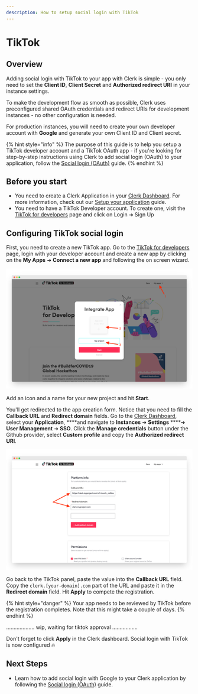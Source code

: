 ```yaml
---
description: How to setup social login with TikTok
---
```


# TikTok

## Overview

Adding social login with TikTok to your app with Clerk is simple -  you only need to set the **Client ID**, **Client Secret** and **Authorized redirect URI** in your instance settings.

To make the development flow as smooth as possible, Clerk uses preconfigured shared OAuth credentials and redirect URIs for development instances - no other configuration is needed. 

For production instances, you will need to create your own developer account with **Google** and generate your own Client ID and Client secret.

{% hint style="info" %}
The purpose of this guide is to help you setup a TikTok developer account and a TikTok OAuth app - if you're looking for step-by-step instructions using Clerk to add social login \(OAuth\) to your application, follow the [Social login \(OAuth\)](../../popular-guides/social-login-oauth.md) guide.
{% endhint %}

## Before you start

* You need to create a Clerk Application in your [Clerk Dashboard](https://dashboard.clerk.dev). For more information, check out our [Setup your application](../../popular-guides/setup-your-application.md) guide.
* You need to have a TikTok Developer account. To create one, visit the [TikTok for developers](https://developers.tiktok.com/) page and click on Login ➜ Sign Up

## Configuring TikTok social login

First, you need to create a new TikTok app. Go to the [TikTok for developers](https://developers.tiktok.com/) page, login with your developer account and create a new app by clicking on the **My Apps**  ➜  **Connect a new app**  and following the on screen wizard.

![Creating a new TikTok app](../../.gitbook/assets/screely-1628428985188.png)

Add an icon and a name for your new project and hit **Start**. 

You'll get redirected to the app creation form. Notice that you need to fill the **Callback URL** and **Redirect domain** fields. Go to the [Clerk Dashboard](https://dashboard.clerk.dev), select your **Application**, ****and navigate to **Instances**  ➜  **Settings**  ****➜  **User Management** ➜ **SSO**.  Click the **Manage credentials** button under the Github provider, select **Custom profile** and copy the **Authorized redirect URI**. 

![Filling the Callback URL and Redirect domain fields](../../.gitbook/assets/screely-1628431072612.png)

Go back to the TikTok panel, paste the value into the **Callback URL** field. Copy the `clerk.[your-domain].com` part of the URL and paste it in the **Redirect domain** field. Hit **Apply** to compete the registration.

{% hint style="danger" %}
Your app needs to be reviewed by TikTok before the registration completes. Note that this might take a couple of days.
{% endhint %}

................... wip, waiting for tiktok approval .................

Don't forget to click **Apply** in the Clerk dashboard. Social login with TikTok is now configured 🔥 

## Next Steps

* Learn how to add social login with Google to your Clerk application by following the [Social login \(OAuth\)](../../popular-guides/social-login-oauth.md) guide.

